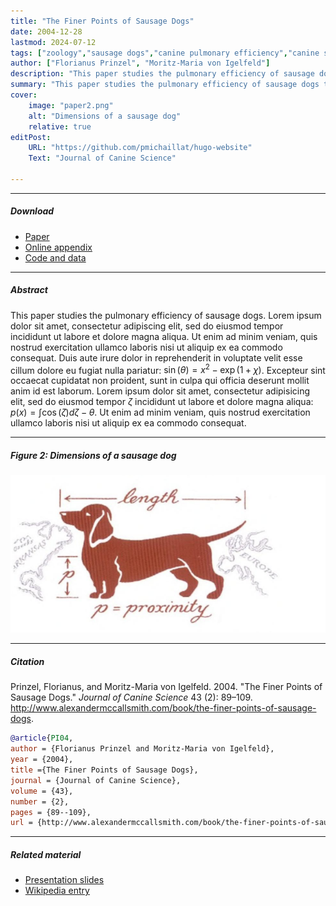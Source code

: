 ```yaml
---
title: "The Finer Points of Sausage Dogs" 
date: 2004-12-28
lastmod: 2024-07-12
tags: ["zoology","sausage dogs","canine pulmonary efficiency","canine science","experimental zoology"]
author: ["Florianus Prinzel", "Moritz-Maria von Igelfeld"]
description: "This paper studies the pulmonary efficiency of sausage dogs. Published in the Journal of Canine Science, 2004." 
summary: "This paper studies the pulmonary efficiency of sausage dogs through several experiments." 
cover:
    image: "paper2.png"
    alt: "Dimensions of a sausage dog"
    relative: true
editPost:
    URL: "https://github.com/pmichaillat/hugo-website"
    Text: "Journal of Canine Science"

---
```


---

##### Download

+ [Paper](paper2.pdf)
+ [Online appendix](appendix2.pdf)
+ [Code and data](https://github.com/pmichaillat/wunk)

---

##### Abstract

This paper studies the pulmonary efficiency of sausage dogs. Lorem ipsum dolor sit amet, consectetur adipiscing elit, sed do eiusmod tempor incididunt ut labore et dolore magna aliqua. Ut enim ad minim veniam, quis nostrud exercitation ullamco laboris nisi ut aliquip ex ea commodo consequat. Duis aute irure dolor in reprehenderit in voluptate velit esse cillum dolore eu fugiat nulla pariatur: $\sin(\theta) = x^2 - \exp(1+\chi)$. Excepteur sint occaecat cupidatat non proident, sunt in culpa qui officia deserunt mollit anim id est laborum. Lorem ipsum dolor sit amet, consectetur adipisicing elit, sed do eiusmod tempor $\zeta$ incididunt ut labore et dolore magna aliqua: $p(x) = \int \cos(\zeta) d\zeta - \theta$. Ut enim ad minim veniam, quis nostrud exercitation ullamco laboris nisi ut aliquip ex ea commodo consequat.

---

##### Figure 2: Dimensions of a sausage dog

![](paper2.png)

---

##### Citation

Prinzel, Florianus, and Moritz-Maria von Igelfeld. 2004. "The Finer Points of Sausage Dogs." *Journal of Canine Science* 43 (2): 89–109. http://www.alexandermccallsmith.com/book/the-finer-points-of-sausage-dogs.

```BibTeX
@article{PI04,
author = {Florianus Prinzel and Moritz-Maria von Igelfeld},
year = {2004},
title ={The Finer Points of Sausage Dogs},
journal = {Journal of Canine Science},
volume = {43},
number = {2},
pages = {89--109},
url = {http://www.alexandermccallsmith.com/book/the-finer-points-of-sausage-dogs}}
```

---

##### Related material

+ [Presentation slides](presentation2.pdf)
+ [Wikipedia entry](https://en.wikipedia.org/wiki/The_Finer_Points_of_Sausage_Dogs)
